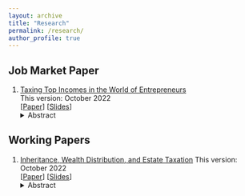 ```yaml
---
layout: archive
title: "Research"
permalink: /research/
author_profile: true
---
```



## Job Market Paper
1. [Taxing Top Incomes in the World of Entrepreneurs](../files/JMP.pdf)    
   This version: October 2022       
   \[[Paper](../files/JMP.pdf)\] \[[Slides](../files/JMP_Slides.pdf)\]
   <details><summary>Abstract</summary>   
   This paper shows that high top marginal income tax rates generate large losses of aggregate output and productivity. These losses arise because taxes distort the investment decisions of entrepreneurs who constitute a large share of high earners. I identify two novel distortions. The first is the "productivity investment effect". Top income tax rates distort the productivity investment decisions not only of entrepreneurs who are already in the top income bracket but also of those who will become top earners in the future by building up their firms. The second force is the "incorporation timing effect". Successful entrepreneurs grow their firms and then sell their businesses to the corporate sector through incorporation. High top tax rates push these entrepreneurs to sell before the firms reach their full productivity potential. This force is driven by a feature of the tax code that treats the sale of a firm to the corporate sector as capital gains, which are taxed at a lower rate than personal income. Both effects imply that even though it targets only a small fraction of households, increasing the top marginal income tax rate generates large output costs by decreasing productivity. Since lower productivity erodes the tax base, in a calibrated model, the revenue-maximizing top income tax rate that takes both effects into account is 45%.
   </details>

## Working Papers
1. [Inheritance, Wealth Distribution, and Estate Taxation](../files/Inheritance.pdf)
   This version: October 2022  
   \[[Paper](../files/Inheritance.pdf)\] \[[Slides](../files/Inheritance_Slides.pdf)\]
   <details><summary>Abstract</summary>
   The estate tax has been considered by its supporters as a natural way to reduce wealth inequality because it targets the wealthy directly. However, this conclusion relies heavily on the underlying assumption that inheritance plays a crucial role in wealth accumulation for the rich. This paper documents that only 14% of the richest one percent's wealth is attributable to their inheritances. Then, in a quantitative model that accounts for novel facts on inheritance received by the rich, this paper finds that even if the estate tax rate were raised to 100 percent, the top one percent wealth holding would drop by only 3.5 percentage points. Moreover, compared with taxing the incomes of the top one percent earners, taxing estates generates a large output loss for a given amount of wealth redistribution, suggesting that estate taxation may not be an effective tool for wealth redistribution.
   </details>
   
   
